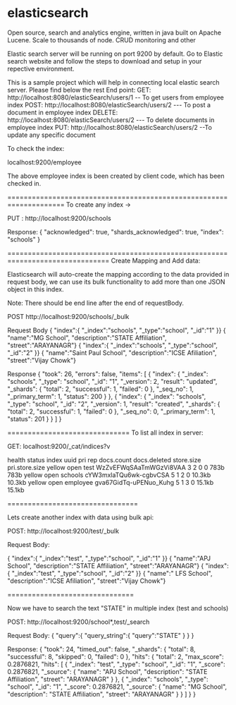 # elasticsearch

Open source, search and analytics engine, written in java built on Apache Lucene. Scale to thousands of node. CRUD monitoring and other

Elastic search server will be running on port 9200 by default. Go to Elastic search website and follow the steps to download and setup in your repective environment. 

This is a sample project which will help in connecting local elastic search server. 
Please find below the rest End point:
GET: http://localhost:8080/elasticSearch/users/1 -- To get users from employee index
POST: http://localhost:8080/elasticSearch/users/2 --- To post a document in employee index
DELETE: http://localhost:8080/elasticSearch/users/2 --- To delete documents in employee index
PUT: http://localhost:8080/elasticSearch/users/2 --To update any specific document

To check the index:

localhost:9200/employee

The above employee index is been created by client code, which has been checked in.

====================================================================
To create any index ->

PUT :    http://localhost:9200/schools

Response: 
{
    "acknowledged": true,
    "shards_acknowledged": true,
    "index": "schools"
}

===============================================================================
Create Mapping and Add data:

Elasticsearch will auto-create the mapping according to the data provided in request body, we can use its bulk functionality to add more than one JSON object in this index.

Note: There should be end line after the end of requestBody.

POST http://localhost:9200/schools/_bulk

Request Body
{   "index":{ "_index":"schools", "_type":"school", "_id":"1"  }}
{   "name":"MG School", "description":"STATE Affiliation", "street":"ARAYANAGR"}
{   "index":{ "_index":"schools", "_type":"school", "_id":"2"  }}
{   "name":"Saint Paul School", "description":"ICSE Afiliation", "street":"Vijay Chowk"}


Response
{
    "took": 26,
    "errors": false,
    "items": [
        {
            "index": {
                "_index": "schools",
                "_type": "school",
                "_id": "1",
                "_version": 2,
                "result": "updated",
                "_shards": {
                    "total": 2,
                    "successful": 1,
                    "failed": 0
                },
                "_seq_no": 1,
                "_primary_term": 1,
                "status": 200
            }
        },
        {
            "index": {
                "_index": "schools",
                "_type": "school",
                "_id": "2",
                "_version": 1,
                "result": "created",
                "_shards": {
                    "total": 2,
                    "successful": 1,
                    "failed": 0
                },
                "_seq_no": 0,
                "_primary_term": 1,
                "status": 201
            }
        }
    ]
}

==============================
To list all index in server:

GET: localhost:9200/_cat/indices?v


health status index    uuid                   pri rep docs.count docs.deleted store.size pri.store.size
yellow open   test     WzZvEFWqSAaTmWGzVi8VAA   3   2          0            0       783b           783b
yellow open   schools  cYW3mxlaTQu6wk-cgbvCSA   5   1          2            0     10.3kb         10.3kb
yellow open   employee gva67GidTq-uPENuo_Kuhg   5   1          3            0     15.1kb         15.1kb


================================

Lets create another index with data using bulk api:

POST: http://localhost:9200/test/_bulk

Request Body:

{   "index":{ "_index":"test", "_type":"school", "_id":"1"  }}
{   "name":"APJ School", "description":"STATE Affiliation", "street":"ARAYANAGR"}
{   "index":{ "_index":"test", "_type":"school", "_id":"2"  }}
{   "name":" LFS School", "description":"ICSE Afiliation", "street":"Vijay Chowk"}


===============================

Now we have to search the text "STATE" in multiple index (test and schools)

POST: http://localhost:9200/school*,test/_search

Request Body:
{
   "query":{
      "query_string":{
         "query":"STATE"
      }
   }
}

Response:
{
    "took": 24,
    "timed_out": false,
    "_shards": {
        "total": 8,
        "successful": 8,
        "skipped": 0,
        "failed": 0
    },
    "hits": {
        "total": 2,
        "max_score": 0.2876821,
        "hits": [
            {
                "_index": "test",
                "_type": "school",
                "_id": "1",
                "_score": 0.2876821,
                "_source": {
                    "name": "APJ School",
                    "description": "STATE Affiliation",
                    "street": "ARAYANAGR"
                }
            },
            {
                "_index": "schools",
                "_type": "school",
                "_id": "1",
                "_score": 0.2876821,
                "_source": {
                    "name": "MG School",
                    "description": "STATE Affiliation",
                    "street": "ARAYANAGR"
                }
            }
        ]
    }
}


                            
